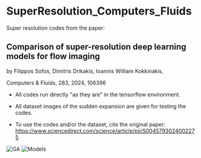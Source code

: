 # SuperResolution_Computers_Fluids
Super resolution codes from the paper:
## Comparison of super-resolution deep learning models for flow imaging
by Filippos Sofos, Dimitris Drikakis, Ioannis William Kokkinakis,

Computers & Fluids, 283, 2024, 106396

* All codes run directly "as they are" in the tensorflow environment.
* All dataset images of the sudden expansion are given for testing the codes.

* To use the codes and/or the dataset, cite the original paper:
https://www.sciencedirect.com/science/article/pii/S0045793024002275

![GA](https://github.com/user-attachments/assets/c6587b5d-5519-4ab7-9cbb-453f435b3a5d)
![Models](https://github.com/user-attachments/assets/5c8a65bf-d364-454c-b7b5-118e274e50f8)
